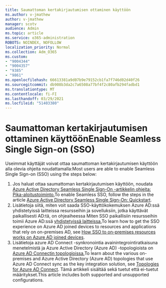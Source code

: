 ```yaml
---
title: Saumattoman kertakirjautumisen ottaminen käyttöön
ms.author: v-jmathew
author: v-jmathew
manager: scotv
audience: Admin
ms.topic: article
ms.service: o365-administration
ROBOTS: NOINDEX, NOFOLLOW
localization_priority: Normal
ms.collection: Adm_O365
ms.custom:
- "9004344"
- "9004357"
- "9385"
- "9861"
ms.openlocfilehash: 66613381a9d07b9e79152cb1fa7f746d02d40f26
ms.sourcegitcommit: db908b3da2c7a6508a77bf4f2c80afb294fadbd1
ms.translationtype: MT
ms.contentlocale: fi-FI
ms.lasthandoff: 03/29/2021
ms.locfileid: "51403380"
---
```

# <a name="enable-seamless-single-sign-on-sso"></a><span data-ttu-id="83270-102">Saumattoman kertakirjautumisen ottaminen käyttöön</span><span class="sxs-lookup"><span data-stu-id="83270-102">Enable Seamless Single Sign-on (SSO)</span></span>

<span data-ttu-id="83270-103">Useimmat käyttäjät voivat ottaa saumattoman kertakirjautumisen käyttöön alla olevia ohjeita noudattamalla:</span><span class="sxs-lookup"><span data-stu-id="83270-103">Most users are able to enable Seamless Single Sign-on (SSO) using the steps below:</span></span>

1. <span data-ttu-id="83270-104">Jos haluat ottaa saumattoman kertakirjautumisen käyttöön, noudata [Azure Active Directory Seamless Single Sign-On -artikkelin ohjeita: Pika-aloitustoiminto.](https://docs.microsoft.com/azure/active-directory/hybrid/how-to-connect-sso-quick-start)</span><span class="sxs-lookup"><span data-stu-id="83270-104">To enable Seamless SSO, follow the steps in the article [Azure Active Directory Seamless Single Sign-On: Quickstart](https://docs.microsoft.com/azure/active-directory/hybrid/how-to-connect-sso-quick-start).</span></span>
2. <span data-ttu-id="83270-105">Lisätietoja siitä, miten voit saada SSO-käyttökokemuksen Azure AD:ssä yhdistetyissä laitteissa resursseihin ja sovelluksiin, jotka käyttävät paikallisesti AD:tä, on ohjeaiheessa Miten SSO paikallisiin resursseihin toimii Azure AD:ssä [yhdistetyissä laitteissa.](https://docs.microsoft.com/azure/active-directory/devices/azuread-join-sso)</span><span class="sxs-lookup"><span data-stu-id="83270-105">To learn how to get the SSO experience on Azure AD joined devices to resources and applications that rely on on-premises AD, see [How SSO to on-premises resources works on Azure AD joined devices](https://docs.microsoft.com/azure/active-directory/devices/azuread-join-sso).</span></span>
3. <span data-ttu-id="83270-106">Lisätietoja azure AD Connect -synkronointia avainintegrointiratkaisuna menetelmistä ja Azure Active Directory (Azure AD) -topologioista on [Azure AD Connectin topologioissa.](https://docs.microsoft.com/azure/active-directory/hybrid/plan-connect-topologies)</span><span class="sxs-lookup"><span data-stu-id="83270-106">To learn about the various on-premises and Azure Active Directory (Azure AD) topologies that use Azure AD Connect sync as the key integration solution, see [Topologies for Azure AD Connect](https://docs.microsoft.com/azure/active-directory/hybrid/plan-connect-topologies).</span></span> <span data-ttu-id="83270-107">Tämä artikkeli sisältää sekä tuetut että ei-tuetut määritykset.</span><span class="sxs-lookup"><span data-stu-id="83270-107">This article includes both supported and unsupported configurations.</span></span>
